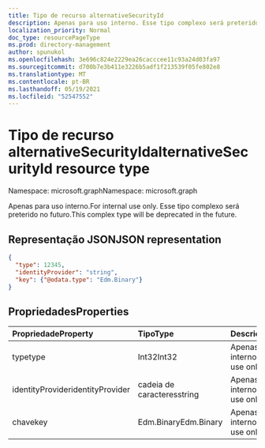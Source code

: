 ```yaml
---
title: Tipo de recurso alternativeSecurityId
description: Apenas para uso interno. Esse tipo complexo será preterido no futuro.
localization_priority: Normal
doc_type: resourcePageType
ms.prod: directory-management
author: spunukol
ms.openlocfilehash: 3e696c824e2229ea26cacccee11c93a24d03fa97
ms.sourcegitcommit: d700b7e3b411e3226b5adf1f213539f05fe802e8
ms.translationtype: MT
ms.contentlocale: pt-BR
ms.lasthandoff: 05/19/2021
ms.locfileid: "52547552"
---
```

# <a name="alternativesecurityid-resource-type"></a><span data-ttu-id="c4893-104">Tipo de recurso alternativeSecurityId</span><span class="sxs-lookup"><span data-stu-id="c4893-104">alternativeSecurityId resource type</span></span>

<span data-ttu-id="c4893-105">Namespace: microsoft.graph</span><span class="sxs-lookup"><span data-stu-id="c4893-105">Namespace: microsoft.graph</span></span>

<span data-ttu-id="c4893-106">Apenas para uso interno.</span><span class="sxs-lookup"><span data-stu-id="c4893-106">For internal use only.</span></span> <span data-ttu-id="c4893-107">Esse tipo complexo será preterido no futuro.</span><span class="sxs-lookup"><span data-stu-id="c4893-107">This complex type will be deprecated in the future.</span></span>

## <a name="json-representation"></a><span data-ttu-id="c4893-108">Representação JSON</span><span class="sxs-lookup"><span data-stu-id="c4893-108">JSON representation</span></span>

<!--{
  "blockType": "resource",
  "@odata.type": "microsoft.graph.alternativeSecurityId"
}-->

```json
{
  "type": 12345,
  "identityProvider": "string",
  "key": {"@odata.type": "Edm.Binary"}
}
```

## <a name="properties"></a><span data-ttu-id="c4893-109">Propriedades</span><span class="sxs-lookup"><span data-stu-id="c4893-109">Properties</span></span>
| <span data-ttu-id="c4893-110">Propriedade</span><span class="sxs-lookup"><span data-stu-id="c4893-110">Property</span></span>         | <span data-ttu-id="c4893-111">Tipo</span><span class="sxs-lookup"><span data-stu-id="c4893-111">Type</span></span>       | <span data-ttu-id="c4893-112">Descrição</span><span class="sxs-lookup"><span data-stu-id="c4893-112">Description</span></span>
|:-----------------|:-----------|:---------------------
| <span data-ttu-id="c4893-113">type</span><span class="sxs-lookup"><span data-stu-id="c4893-113">type</span></span>             | <span data-ttu-id="c4893-114">Int32</span><span class="sxs-lookup"><span data-stu-id="c4893-114">Int32</span></span>      | <span data-ttu-id="c4893-115">Apenas para uso interno</span><span class="sxs-lookup"><span data-stu-id="c4893-115">For internal use only</span></span>
| <span data-ttu-id="c4893-116">identityProvider</span><span class="sxs-lookup"><span data-stu-id="c4893-116">identityProvider</span></span> | <span data-ttu-id="c4893-117">cadeia de caracteres</span><span class="sxs-lookup"><span data-stu-id="c4893-117">string</span></span>     | <span data-ttu-id="c4893-118">Apenas para uso interno</span><span class="sxs-lookup"><span data-stu-id="c4893-118">For internal use only</span></span>
| <span data-ttu-id="c4893-119">chave</span><span class="sxs-lookup"><span data-stu-id="c4893-119">key</span></span>              | <span data-ttu-id="c4893-120">Edm.Binary</span><span class="sxs-lookup"><span data-stu-id="c4893-120">Edm.Binary</span></span> | <span data-ttu-id="c4893-121">Apenas para uso interno</span><span class="sxs-lookup"><span data-stu-id="c4893-121">For internal use only</span></span>


